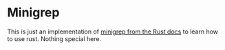 # Minigrep

This is just an implementation of [minigrep from the Rust docs](https://doc.rust-lang.org/book/ch12-00-an-io-project.html) to learn how to use rust. Nothing special here.
